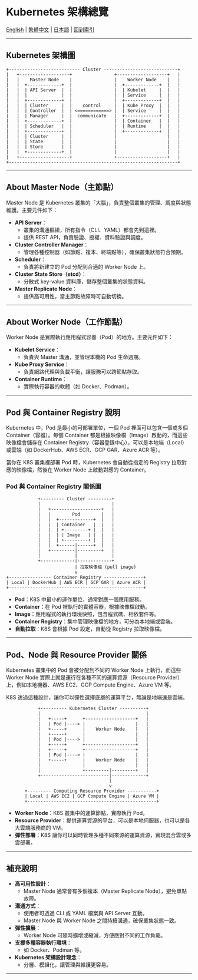 # Kubernetes 架構總覽

[English](../en/03_k8s_architecture_overview.md) | [繁體中文](../zh-tw/03_k8s_architecture_overview.md) | [日本語](../ja/03_k8s_architecture_overview.md) | [回到索引](../README.md)

---

## Kubernetes 架構圖

```
+--------------------------- Cluster ----------------------------+
|   +-------------------+                +-------------------+   |
|   |    Master Node    |                |    Worker Node    |   |
|   |  +-------------+  |                |  +-------------+  |   |
|   |  | API Server  |  |                |  | Kubelet     |  |   |
|   |  |             |  |                |  | Service     |  |   |
|   |  +-------------+  |                |  +-------------+  |   |
|   |  | Cluster     |  |    control     |  | Kube Proxy  |  |   |
|   |  | Controller  |  | <============> |  | Service     |  |   |
|   |  | Manager     |  |  communicate   |  +-------------+  |   |
|   |  +-------------+  |                |  | Container   |  |   |
|   |  | Scheduler   |  |                |  | Runtime     |  |   |
|   |  +-------------+  |                |  +-------------+  |   |
|   |  | Cluster     |  |                |                   |   |
|   |  | State       |  |                |                   |   |
|   |  | Store       |  |                |                   |   |
|   |  +-------------+  |                |                   |   |
|   +-------------------+                +-------------------+   |
+----------------------------------------------------------------+
```

---

## About Master Node（主節點）

Master Node 是 Kubernetes 叢集的「大腦」，負責整個叢集的管理、調度與狀態維護。主要元件如下：

- **API Server**：
  - 叢集的溝通樞紐，所有指令（CLI、YAML）都會先到這裡。
  - 提供 REST API，負責驗證、授權、資料驗證與調度。
- **Cluster Controller Manager**：
  - 管理各種控制器（如節點、複本、終端點等），確保叢集狀態符合預期。
- **Scheduler**：
  - 負責將新建立的 Pod 分配到合適的 Worker Node 上。
- **Cluster State Store（etcd）**：
  - 分散式 key-value 資料庫，儲存整個叢集的狀態資料。
- **Master Replicate Node**：
  - 提供高可用性，當主節點故障時可自動切換。

---

## About Worker Node（工作節點）

Worker Node 是實際執行應用程式容器（Pod）的地方。主要元件如下：

- **Kubelet Service**：
  - 負責與 Master 溝通，並管理本機的 Pod 生命週期。
- **Kube Proxy Service**：
  - 負責網路代理與負載平衡，讓服務可以跨節點存取。
- **Container Runtime**：
  - 實際執行容器的軟體（如 Docker、Podman）。

---

## Pod 與 Container Registry 說明

Kubernetes 中，Pod 是最小的可部署單位，一個 Pod 裡面可以包含一個或多個 Container（容器）。每個 Container 都是根據映像檔（Image）啟動的，而這些映像檔會儲存在 Container Registry（容器登錄中心），可以是本地端（Local）或雲端（如 DockerHub、AWS ECR、GCP GAR、Azure ACR 等）。

當你在 K8S 叢集裡部署 Pod 時，Kubernetes 會自動從指定的 Registry 拉取對應的映像檔，然後在 Worker Node 上啟動對應的 Container。

### Pod 與 Container Registry 關係圖

```
            +--------- Cluster ---------+
            |                           |
            |   +-------------------+   |
            |   |        Pod        |   |
            |   |  +-------------+  |   |
            |   |  | Container   |  |   |
            |   |  | +---------+ |  |   |
            |   |  | | Image   | |  |   |
            |   |  | +---------+ |  |   |
            |   |  +------|------+  |   |
            |   +---------|---------+   |
            |             |             |
            +-------------|-------------+
                          | 拉取映像檔 (pull image)
                          v
+---------------- Container Registry ---------------+
| Local | DockerHub | AWS ECR | GCP GAR | Azure ACR |
+---------------------------------------------------+
```
- **Pod**：K8S 中最小的運作單位，通常對應一個應用服務。
- **Container**：在 Pod 裡執行的實體容器，根據映像檔啟動。
- **Image**：應用程式的執行環境快照，包含程式碼、相依套件等。
- **Container Registry**：集中管理映像檔的地方，可分為本地端或雲端。
- **自動拉取**：K8S 會根據 Pod 設定，自動從 Registry 拉取映像檔。

---

## Pod、Node 與 Resource Provider 關係

Kubernetes 叢集中的 Pod 會被分配到不同的 Worker Node 上執行，而這些 Worker Node 實際上就是運行在各種不同的運算資源（Resource Provider）上，例如本地機器、AWS EC2、GCP Compute Engine、Azure VM 等。

K8S 透過這種設計，讓你可以彈性選擇底層的運算平台，無論是地端還是雲端。

```
            +---------- Kubernetes Cluster ----------+
            |                                        |
            |   +-----+      +-------------------+   |
            |   | Pod |----> |                   |   |
            |   +-----+      |    Worker Node    |   |
            |   +-----+      |                   |   |
            |   | Pod |----> |                   |   |
            |   +-----+      +-------------------+   |
            |   +-----+      +-------------------+   |
            |   | Pod |----> |                   |   |
            |   +-----+      |    Worker Node    |   |
            |                |                   |   |
            |                +---------|---------+   |
            +--------------------------|-------------+
                                       |
                                       v
       +--------- Computing Resource Provider -----------+
       | Local | AWS EC2 | GCP Compute Engine | Azure VM |
       +-------------------------------------------------+
```
- **Worker Node**：K8S 叢集中的運算節點，實際執行 Pod。
- **Resource Provider**：提供運算資源的平台，可以是本地伺服器，也可以是各大雲端服務商的 VM。
- **彈性部署**：K8S 讓你可以同時管理多種不同來源的運算資源，實現混合雲或多雲部署。

---

## 補充說明

- **高可用性設計**：
  - Master Node 通常會有多個複本（Master Replicate Node），避免單點故障。
- **溝通方式**：
  - 使用者可透過 CLI 或 YAML 檔案與 API Server 互動。
  - Master Node 與 Worker Node 之間持續溝通，確保叢集狀態一致。
- **彈性擴展**：
  - Worker Node 可隨時擴增或縮減，方便應對不同的工作負載。
- **支援多種容器執行環境**：
  - 如 Docker、Podman 等。
- **Kubernetes 架構設計理念**：
  - 分層、模組化，讓管理與維護更容易。

---

